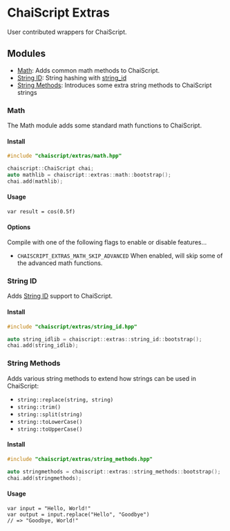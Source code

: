 # ChaiScript Extras

User contributed wrappers for ChaiScript.

## Modules

- [Math](#math): Adds common math methods to ChaiScript.
- [String ID](#string-id): String hashing with [string_id](https://github.com/foonathan/string_id)
- [String Methods](#string-methods): Introduces some extra string methods to ChaiScript strings

### Math

The Math module adds some standard math functions to ChaiScript.

#### Install
``` cpp
#include "chaiscript/extras/math.hpp"
```
``` cpp
chaiscript::ChaiScript chai;
auto mathlib = chaiscript::extras::math::bootstrap();
chai.add(mathlib);
```

#### Usage

``` chaiscript
var result = cos(0.5f)
```

#### Options

Compile with one of the following flags to enable or disable features...
- `CHAISCRIPT_EXTRAS_MATH_SKIP_ADVANCED` When enabled, will skip some of the advanced math functions.

### String ID

Adds [String ID](https://github.com/foonathan/string_id) support to ChaiScript.

#### Install

``` cpp
#include "chaiscript/extras/string_id.hpp"
```

``` cpp
auto string_idlib = chaiscript::extras::string_id::bootstrap();
chai.add(string_idlib);
```

### String Methods

Adds various string methods to extend how strings can be used in ChaiScript:
- `string::replace(string, string)`
- `string::trim()`
- `string::split(string)`
- `string::toLowerCase()`
- `string::toUpperCase()`

#### Install

``` cpp
#include "chaiscript/extras/string_methods.hpp"
```

``` cpp
auto stringmethods = chaiscript::extras::string_methods::bootstrap();
chai.add(stringmethods);
```

#### Usage

``` chaiscript
var input = "Hello, World!"
var output = input.replace("Hello", "Goodbye")
// => "Goodbye, World!"
```
